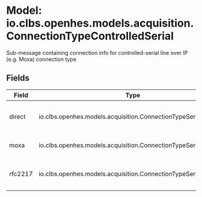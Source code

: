 # Model: io.clbs.openhes.models.acquisition.ConnectionTypeControlledSerial

Sub-message containing connection info for controlled-serial line over IP (e.g. Moxa) connection type

## Fields

| Field | Type | Description |
| --- | --- | --- |
| direct | io.clbs.openhes.models.acquisition.ConnectionTypeSerialDirect | The simple direct serial connection type. |
| moxa | io.clbs.openhes.models.acquisition.ConnectionTypeSerialMoxa | The Moxa connection type. |
| rfc2217 | io.clbs.openhes.models.acquisition.ConnectionTypeSerialRfc2217 | The RFC 2217 connection type. |


